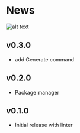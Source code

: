 # News

![alt text](../../public/news-logo.avif)

## v0.3.0

- add Generate command

## v0.2.0

- Package manager

## v0.1.0

- Initial release with linter
